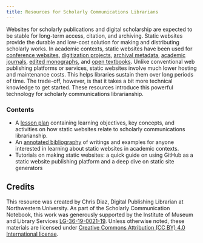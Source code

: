 ```yaml
---
title: Resources for Scholarly Communications Librarians
---
```


Websites for scholarly publications and digital scholarship are expected to be stable for long-term access, citation, and archiving. Static websites provide the durable and low-cost solution for making and distributing scholarly works. In academic contexts, static websites have been used for [conference websites](https://2020.code4lib.org/), [digitization projects](https://ocul.on.ca/topomaps/), [archival metadata](http://hillelarnold.com/staticAid/), [academic journals](http://archipelagosjournal.org/), [edited monographs](https://www.getty.edu/publications/mummyportraits/), and [open textbooks](https://moderndive.com/). Unlike conventional web publishing platforms or services, static websites involve much lower hosting and maintenance costs. This helps libraries sustain them over long periods of time. The trade-off, however, is that it takes a bit more technical knowledge to get started. These resources introduce this powerful technology for scholarly communications librarianship. 

### Contents

- A [lesson plan](/lesson-plan/) containing learning objectives, key concepts, and activities on how static websites relate to scholarly communications librarianship.
- An [annotated bibliography](/bibiliography/) of writings and examples for anyone interested in learning about static websites in academic contexts. 
- Tutorials on making static websites: a quick guide on using GitHub as a static website publishing platform and a deep dive on static site generators

## Credits

This resource was created by Chris Diaz, Digital Publishing Librarian at Northwestern University. As part of the Scholarly Communication Notebook, this work was generously supported by the Institute of Museum and Library Services [LG-36-19-0021-19](https://www.imls.gov/grants/awarded/lg-36-19-0021-19). Unless otherwise noted, these materials are licensed under [Creative Commons Attribution (CC BY) 4.0 International license](http://creativecommons.org/licenses/by/4.0). 